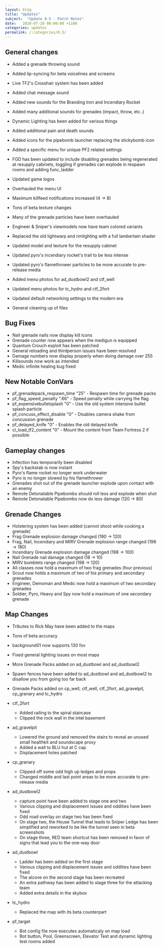 ```yaml
---
layout: blog
title: "Updates"
subject:  "Update 0.5 - Patch Notes"
date:   2020-07-28 00:00:00 +1100
categories: updates
permalink: /:categories/0.5/ 
---
```

## General changes

- Added a grenade throwing sound
- Added lip-syncing for beta voicelines and screams
- Live TF2's Crosshair system has been added
- Added chat message sound
- Added new sounds for the Branding Iron and Incendiary Rocket
- Added many additional sounds for grenades (impact, throw, etc..)
- Dynamic Lighting has been added for various things
- Added additional pain and death sounds
- Added icons for the pipebomb launcher replacing the stickybomb icon
- Added a specific menu for unique PF2 related settings
- FGD has been updated to include disabling grenades being regenerated at resupply cabinets, toggling if grenades can explode in respawn rooms and adding func_ladder

- Updated game logos
- 󠀀Overhauled the menu UI
- 󠀀Maximum killfeed notifications increased (4 → 8)
- 󠀀Tons of beta texture changes
- 󠀀Many of the grenade particles have been overhauled
- Engineer & Sniper's viewmodels now have team colored variants
- Replaced the old lightwarp and rimlighting with a full lambertain shader
- Updated model and texture for the resupply cabinet
- Updated pyro's incendiary rocket's trail to be less intense
- Updated pyro's flamethrower particles to be more accurate to pre-release media
- Added menu photos for ad_dustbowl2 and ctf_well
- Updated menu photos for tc_hydro and ctf_2fort
- Updated default networking settings to the modern era
- General cleaning up of files

## Bug Fixes

- Nail grenade nails now display kill icons
- Grenade counter now appears when the medigun is equipped
- Quantum Crouch exploit has been patched
- General reloading and thirdperson issues have been resolved
- Damage numbers now display properly when doing damage over 255
- Killsounds now work as intended
- Medic infinite healing bug fixed

## New Notable ConVars

- pf_grenadepack_respawn_time "25" - Respawn time for grenade packs
- pf_flag_speed_penalty ".66" - Speed penalty while carrying the flag
- pf_expensivebulletsplash "0" - Use the old system intensive bullet splash particle
- pf_concuss_effect_disable "0" - Disables camera shake from concussion grenade
- pf_delayed_knife "0" - Enables the old delayed knife
- cl_load_tf2_content "0" - Mount the content from Team Fortress 2 if possible

## Gameplay changes

- Infection has temporarily been disabled
- Spy's backstab is now instant
- Pyro's flame rocket no longer work underwater
- Pyro is no longer slowed by his flamethrower
- Grenades shot out of the grenade launcher explode upon contact with an enemy
- Remote Detonatable Pipebombs should roll less and explode when shot
- Remote Detonatable Pipebombs now do less damage (120 → 80)

## Grenade Changes

- Holstering system has been added (cannot shoot while cooking a grenade)
- Frag Grenade explosion damage changed (190 → 120)
- Frag, Nail, Incendiary and MIRV Grenade explosion range changed (198 → 180)
- Incendiary Grenade explosion damage changed (198 → 100)
- Nail Grenade nail damage changed (18 → 10)
- MIRV bomblets range changed (198 → 120)
- All classes now hold a maximum of two frag grenades (four previous)
- Scout now holds a maximum of two of his primary and secondary grenades
- Engineer, Demoman and Medic now hold a maximum of two secondary grenades
- Soldier, Pyro, Heavy and Spy now hold a maximum of one secondary grenade

## Map Changes

- Tributes to Rick May have been added to the maps
- Tons of beta accuracy
- background01 now supports 130 fov
- Fixed general lighting issues on most maps
- More Grenade Packs added on ad_dustbowl and ad_dustbowl2
- Spawn fences have been added to ad_dustbowl and ad_dustbowl2 to disallow you from going too far back
- Grenade Packs added on cp_well, ctf_well, ctf_2fort, ad_gravelpit, cp_granary and tc_hydro

- ctf_2fort
    - Added railing to the spiral staircase
    - Clipped the rock wall in the intel basement

- ad_gravelpit
    - Lowered the ground and removed the stairs to reveal an unused small healthkit and soundscape proxy
    - Added a wall to BLU hut at C cap
    - Displacement holes patched

- cp_granary
    - Clipped off some odd high up ledges and props
    - Changed middle and last point areas to be more accurate to pre-release media

- ad_dustbowl2
    - capture point have been added to stage one and two
    - Various clipping and displacement issues and oddities have been fixed
    - Odd road overlay on stage two has been fixed
    - On stage two, the House Tunnel that leads to Sniper Ledge has been simplified and reworked to be  like the tunnel seen in beta screenshots
    - On stage three, RED team shortcut has been removed in favor of signs that lead you to the one-way door

- ad_dustbowl
    - Ladder has been added on the first stage
    - Various clipping and displacement issues and oddities have been fixed
    - The alcove on the second stage has been recreated
    - An extra pathway has been added to stage three for the attacking team
    - Added extra details in the skybox

- tc_hydro
    - Replaced the map with its beta counterpart

- pf_target
    - Bot config file now executes automaticaly on map load
    - Bot button, Pool, Greenscreen, Elevator Test and dynamic lighting test rooms added